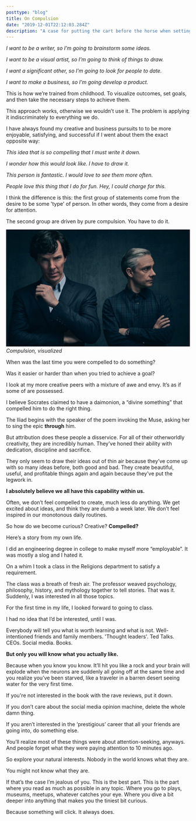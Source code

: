 ```yaml
---
posttype: "blog"
title: On Compulsion
date: "2019-12-01T22:12:03.284Z"
description: "A case for putting the cart before the horse when setting goals."
---
```



*I want to be a writer, so I’m going to brainstorm some ideas.*

*I want to be a visual artist, so I’m going to think of things to draw.*

*I want a significant other, so I’m going to look for people to date.*

*I want to make a business, so I’m going develop a product.*

This is how we’re trained from childhood. To visualize outcomes, set goals, and then take the necessary steps to achieve them.

This approach works, otherwise we wouldn’t use it. The problem is applying it indiscriminately to everything we do.

I have always found my creative and business pursuits to to be more enjoyable, satisfying, and successful if I went about them the exact opposite way:

*This idea that is so compelling that I must write it down.*

*I wonder how this would look like. I have to draw it.*

*This person is fantastic. I would love to see them more often.*

*People love this thing that I do for fun. Hey, I could charge for this.*

I think the difference is this: the first group of statements come from the desire to be some 'type' of person. In other words, they come from a desire for attention. 

The second group are driven by pure compulsion. You have to do it.

![Sherlock Holmes and Watson](./sherlock.png)
*Compulsion, visualized*

When was the last time you were compelled to do something? 

Was it easier or harder than when you tried to achieve a goal?

I look at my more creative peers with a mixture of awe and envy. It’s as if some of are possessed.

I believe Socrates claimed to have a daimonion, a “divine something” that compelled him to do the right thing. 

The Iliad begins with the speaker of the poem invoking the Muse, asking her to sing the epic **through** him.

But attribution does these people a disservice. For all of their otherworldly creativity, they are incredibly human. They’ve honed their ability with dedication, discipline and sacrifice. 

They only seem to draw their ideas out of thin air because they’ve come up with so many ideas before, both good and bad. They create beautiful, useful, and profitable things again and again because they’ve put the legwork in.

**I absolutely believe we all have this capability within us.**

Often, we don’t feel compelled to create, much less do anything. We get excited about ideas, and think they are dumb a week later. We don’t feel inspired in our monotonous daily routines.

So how do we become curious? Creative? **Compelled?**

Here’s a story from my own life.

I did an engineering degree in college to make myself more “employable”. It was mostly a slog and I hated it.

On a whim I took a class in the Religions department to satisfy a requirement.

The class was a breath of fresh air. The professor weaved psychology, philosophy, history, and mythology together to tell stories. That was it. Suddenly, I was interested in all those topics.

For the first time in my life, I looked forward to going to class.

I had no idea that I’d be interested, until I was.

Everybody will tell you what is worth learning and what is not. Well-intentioned friends and family members. 'Thought leaders'. Ted Talks. CEOs. Social media. Books.

**But only you will know what you actually like.**

Because when you know you know. It’ll hit you like a rock and your brain will explode when the neurons are suddenly all going off at the same time and you realize you’ve been starved, like a traveler in a barren desert seeing water for the very first time.

If you're not interested in the book with the rave reviews, put it down.

If you don’t care about the social media opinion machine, delete the whole damn thing.

If you aren’t interested in the ‘prestigious’ career that all your friends are going into, do something else.

You’ll realize most of these things were about attention-seeking, anyways. And people forget what they were paying attention to 10 minutes ago.

So explore your natural interests. Nobody in the world knows what they are.

You might not know what they are. 

If that’s the case I’m jealous of you. This is the best part. This is the part where you read as much as possible in any topic. Where you go to plays, museums, meetups, whatever catches your eye. Where you dive a bit deeper into anything that makes you the tiniest bit curious.

Because something will click. It always does.